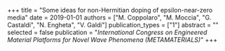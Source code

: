 +++
title = "Some ideas for non-Hermitian doping of epsilon-near-zero media"
date = 2019-01-01
authors = ["M. Coppolaro", "M. Moccia", "G. Castaldi", "N. Engheta", "V. Galdi"]
publication_types = ["1"]
abstract = ""
selected = false
publication = "*International Congress on Engineered Material Platforms for Novel Wave Phenomena (METAMATERIALS)*"
+++

